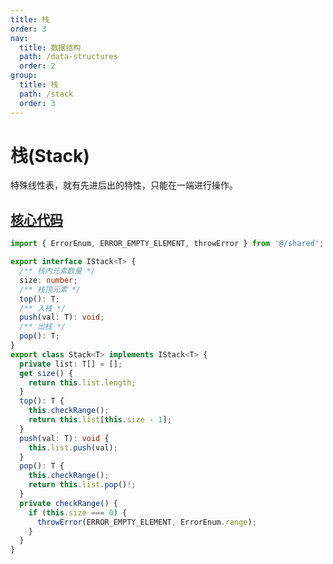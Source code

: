 ```yaml
---
title: 栈
order: 3
nav:
  title: 数据结构
  path: /data-structures
  order: 2
group:
  title: 栈
  path: /stack
  order: 3
---
```


# 栈(Stack)

特殊线性表，就有先进后出的特性，只能在一端进行操作。

## [核心代码](https://gitee.com/bestlyg/bestlyg/tree/master/packages/data-structures/src/stack/stack.ts)

```ts
import { ErrorEnum, ERROR_EMPTY_ELEMENT, throwError } from '@/shared';

export interface IStack<T> {
  /** 栈内元素数量 */
  size: number;
  /** 栈顶元素 */
  top(): T;
  /** 入栈 */
  push(val: T): void;
  /** 出栈 */
  pop(): T;
}
export class Stack<T> implements IStack<T> {
  private list: T[] = [];
  get size() {
    return this.list.length;
  }
  top(): T {
    this.checkRange();
    return this.list[this.size - 1];
  }
  push(val: T): void {
    this.list.push(val);
  }
  pop(): T {
    this.checkRange();
    return this.list.pop()!;
  }
  private checkRange() {
    if (this.size === 0) {
      throwError(ERROR_EMPTY_ELEMENT, ErrorEnum.range);
    }
  }
}
```
